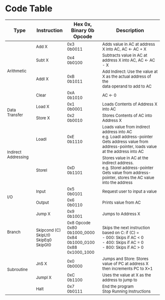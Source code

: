 # Code Table

<style>
table tbody tr td {
	font-size: 13px;
}
</style>
<table>
	<thead>
					<tr>
                        <th>Type</th>
                        <th>Instruction</th>
                        <th>Hex 0x, Binary 0b<br>Opcode</th>
                        <th>Description</th>
                    </tr>
	</thead>
	<tbody>
                    <tr>
                        <td rowspan="4">Arithmetic</td>
                        <td>Add X</td>
                        <td>0x3<br>0b0011</td>
                        <td>Adds value in AC at address X into AC, AC ← AC + X</td>
                    </tr>
                    <tr>
                        <td>Subt X</td>
                        <td>0x4<br>0b0100</td>
                        <td>Subtracts value in AC at address X into AC, AC ← AC - X</td>
                    </tr>
                    <tr>
                        <td>AddI X</td>
                        <td>0xB<br>0b1011</td>
                        <td>Add Indirect: Use the value at X as the actual address of the<br>data operand to add to AC</td>
                    </tr>
                    <tr>
                        <td>Clear</td>
                        <td>0xA<br>0b1010</td>
                        <td>AC ← 0</td>
                    </tr>
                    <tr>
                        <td rowspan="2">Data Transfer</td>
                        <td>Load X</td>
                        <td>0x1<br>0b0001</td>
                        <td>Loads Contents of Address X into AC</td>
                    </tr>
                    <tr>
                        <td>Store X</td>
                        <td>0x2<br>0b0010</td>
                        <td>Stores Contents of AC into Address X</td>
                    </tr>
                    <tr>
                        <td rowspan="2">Indirect Addressing</td>
                        <td>LoadI</td>
                        <td>0xE<br>0b1110</td>
                        <td>Loads value from indirect address into AC<br>e.g. LoadI address-pointer<br>Gets address value from address-pointer, loads value at the address into AC</td>
                    </tr>
                    <tr>
                        <td>StoreI</td>
                        <td>0xD<br>0b1101</td>
                        <td>Stores value in AC at the indirect address.<br>e.g. StoreI address-pointer<br>Gets value from address-pointer, stores the AC value into the address</td>
                    </tr>
                    <tr>
                        <td rowspan="2">I/O</td>
                        <td>Input</td>
                        <td>0x5<br>0b0101</td>
                        <td>Request user to input a value</td>
                    </tr>
                    <tr>
                        <td>Output</td>
                        <td>0x6<br>0b0110</td>
                        <td>Prints value from AC</td>
                    </tr>
                    <tr>
                        <td rowspan="2">Branch</td>
                        <td>Jump X</td>
                        <td>0x9<br>0b1001</td>
                        <td>Jumps to Address X</td>
                    </tr>
                    <tr>
                        <td>Skipcond (C) <br>
							SkipLt0 <br>
							SkipEq0 <br>
							SkipGt0 
							</td>
                        <td>0x8 Opcode <br>
							0x80 0b1000_0000 <br>
							0x84 0b1000_0100 <br>
							0x88 0x1000_1000 
							</td>
                        <td>Skips the next instruction based on C: if (C) = <br>
								- 000: Skips if AC &lt; 0<br>
								- 400: Skips if AC = 0<br>
								- 800: Skips if AC &gt; 0
							</td>
                    </tr>
                    <tr>
                        <td rowspan="2">Subroutine</td>
                        <td>JnS X</td>
                        <td>0x0<br> 0b0000</td>
                        <td>Jumps and Store: Stores value of PC at address X then increments PC to X+1</td>
                    </tr>
                    <tr>
                        <td>JumpI X</td>
                        <td>0xC<br>0b1100</td>
                        <td>Uses the value at X as the address to jump to</td>
                    </tr>
                    <tr>
                        <td></td>
                        <td>Halt</td>
                        <td>0x7<br>0b0111</td>
                        <td>End the program<br>Stop Running Instructions</td>
                    </tr>
	</tbody>
</table>

